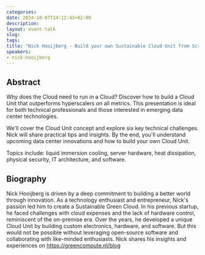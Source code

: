 ```yaml
---
categories:
date: 2024-10-07T14:12:43+02:00
description:
layout: event-talk
slug:
tags:
title: "Nick Hooijberg - Build your own Sustainable Cloud Unit from Scratch"
speakers:
- nick-hooijberg
---
```


## Abstract

Why does the Cloud need to run in a Cloud? Discover how to build a Cloud Unit that outperforms hyperscalers on all metrics. This presentation is ideal for both technical professionals and those interested in emerging data center technologies.

We'll cover the Cloud Unit concept and explore six key technical challenges. Nick will share practical tips and insights. By the end, you'll understand upcoming data center innovations and how to build your own Cloud Unit.

Topics include: liquid immersion cooling, server hardware, heat dissipation, physical security, IT architecture, and software.

## Biography

Nick Hooijberg is driven by a deep commitment to building a better world through innovation. As a technology enthusiast and entrepreneur, Nick's passion led him to create a Sustainable Green Cloud. In his previous startup, he faced challenges with cloud expenses and the lack of hardware control, reminiscent of the on-premise era. Over the years, he developed a unique Cloud Unit by building custom electronics, hardware, and software. But this would not be possible without leveraging open-source software and collaborating with like-minded enthusiasts. Nick shares his insights and experiences on https://greencompute.nl/blog
